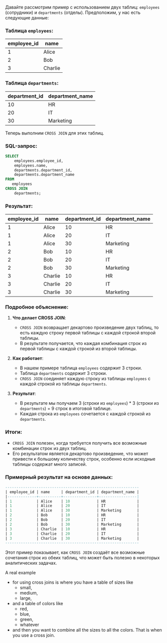 Давайте рассмотрим пример с использованием двух таблиц: `employees` (сотрудники) и `departments` (отделы). Предположим, у нас есть следующие данные:

### Таблица `employees`:
| employee_id | name    |
| ----------- | ------- |
| 1           | Alice   |
| 2           | Bob     |
| 3           | Charlie |

### Таблица `departments`:
| department_id | department_name |
|---------------|-----------------|
| 10            | HR              |
| 20            | IT              |
| 30            | Marketing       |

Теперь выполним `CROSS JOIN` для этих таблиц.

### SQL-запрос:
```sql
SELECT 
    employees.employee_id, 
    employees.name, 
    departments.department_id, 
    departments.department_name 
FROM 
   employees
CROSS JOIN 
	departments;
```

### Результат:
| employee_id | name    | department_id | department_name |
| ----------- | ------- | ------------- | --------------- |
| 1           | Alice   | 10            | HR              |
| 1           | Alice   | 20            | IT              |
| 1           | Alice   | 30            | Marketing       |
| 2           | Bob     | 10            | HR              |
| 2           | Bob     | 20            | IT              |
| 2           | Bob     | 30            | Marketing       |
| 3           | Charlie | 10            | HR              |
| 3           | Charlie | 20            | IT              |
| 3           | Charlie | 30            | Marketing       |

### Подробное объяснение:

1. **Что делает CROSS JOIN**:
   - `CROSS JOIN` возвращает декартово произведение двух таблиц, то есть каждую строку первой таблицы с каждой строкой второй таблицы.
   - В результате получается, что каждая комбинация строк из первой таблицы с каждой строкой из второй таблицы.

2. **Как работает**:
   - В нашем примере таблица `employees` содержит 3 строки.
   - Таблица `departments` содержит 3 строки.
   - `CROSS JOIN` соединяет каждую строку из таблицы `employees` с каждой строкой из таблицы `departments`.

3. **Результат**:
   - В результате мы получаем 3 (строки из `employees`) * 3 (строки из `departments`) = 9 строк в итоговой таблице.
   - Каждая строка из `employees` сочетается с каждой строкой из `departments`.

### Итоги:
- `CROSS JOIN` полезен, когда требуется получить все возможные комбинации строк из двух таблиц.
- Его результатом является декартово произведение, что может привести к большому количеству строк, особенно если исходные таблицы содержат много записей.

### Примерный результат на основе данных:
```sql
------------------------------------------------------------
| employee_id | name     | department_id | department_name |
|-------------+----------+---------------+-----------------|
| 1           | Alice    | 10            | HR              |
| 1           | Alice    | 20            | IT              |
| 1           | Alice    | 30            | Marketing       |
| 2           | Bob      | 10            | HR              |
| 2           | Bob      | 20            | IT              |
| 2           | Bob      | 30            | Marketing       |
| 3           | Charlie  | 10            | HR              |
| 3           | Charlie  | 20            | IT              |
| 3           | Charlie  | 30            | Marketing       |
------------------------------------------------------------
```

Этот пример показывает, как `CROSS JOIN` создаёт все возможные сочетания строк из обеих таблиц, что может быть полезно в некоторых аналитических задачах.

A real example
- for using cross joins is where you have a table of sizes like 
	- small, 
	- medium, 
	- large, 
- and a table of colors like
	- red, 
	- blue, 
	- green, 
	- whatever
- and then you want to combine all the sizes to all the colors. That is when you use a cross join.